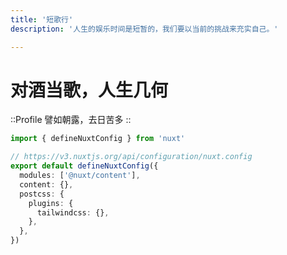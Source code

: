 ```yaml
---
title: '短歌行'
description: '人生的娱乐时间是短暂的，我们要以当前的挑战来充实自己。'

---
```


# 对酒当歌，人生几何

::Profile
譬如朝露，去日苦多
::

```ts
import { defineNuxtConfig } from 'nuxt'

// https://v3.nuxtjs.org/api/configuration/nuxt.config
export default defineNuxtConfig({
  modules: ['@nuxt/content'],
  content: {},
  postcss: {
    plugins: {
      tailwindcss: {},
    },
  },
})

```
